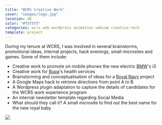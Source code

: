 ```yaml
---
title: "WCRS Creative Work"
cover: "images/logo.jpg"
location: UK
color: "#f5f5f5"
categories: wcrs web wordpress animation webcam creative-tech
template: project
---
```


During my tenure at WCRS, I was involved in several brainstorms, promotional ideas, internal projects, hack evenings, small microsites and games. Some of them include:

* Creative work to promote on mobile phones the new electric [BMW](https://www.bmw.co.uk)'s i3
* Creative work for [Bupa](https://www.bupa.com/)'s health services
* Brainstorming and conceptualisation of ideas for a [Royal Navy](https://www.royalnavy.mod.uk/) project
* A Google Maps hack to retrieve directions from point A to B
* A Wordpress plugin adaptation to capture the details of candidates for the WCRS work experience program
* An internal newsletter template regarding Social Media
* What should they call it? A small microsite to find out the best name for the new royal baby

![](/work/wcrs/images/1.png)

